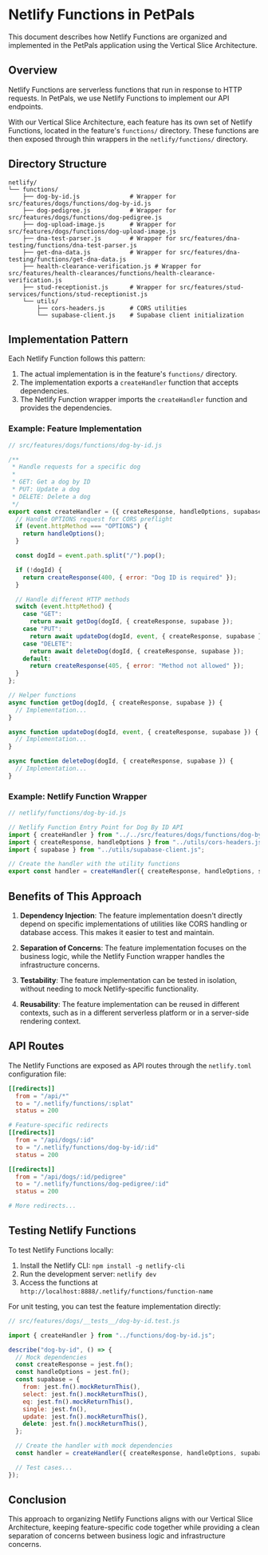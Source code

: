 # Netlify Functions in PetPals

This document describes how Netlify Functions are organized and implemented in the PetPals application using the Vertical Slice Architecture.

## Overview

Netlify Functions are serverless functions that run in response to HTTP requests. In PetPals, we use Netlify Functions to implement our API endpoints.

With our Vertical Slice Architecture, each feature has its own set of Netlify Functions, located in the feature's `functions/` directory. These functions are then exposed through thin wrappers in the `netlify/functions/` directory.

## Directory Structure

```
netlify/
└── functions/
    ├── dog-by-id.js              # Wrapper for src/features/dogs/functions/dog-by-id.js
    ├── dog-pedigree.js           # Wrapper for src/features/dogs/functions/dog-pedigree.js
    ├── dog-upload-image.js       # Wrapper for src/features/dogs/functions/dog-upload-image.js
    ├── dna-test-parser.js        # Wrapper for src/features/dna-testing/functions/dna-test-parser.js
    ├── get-dna-data.js           # Wrapper for src/features/dna-testing/functions/get-dna-data.js
    ├── health-clearance-verification.js # Wrapper for src/features/health-clearances/functions/health-clearance-verification.js
    ├── stud-receptionist.js      # Wrapper for src/features/stud-services/functions/stud-receptionist.js
    └── utils/
        ├── cors-headers.js       # CORS utilities
        └── supabase-client.js    # Supabase client initialization
```

## Implementation Pattern

Each Netlify Function follows this pattern:

1. The actual implementation is in the feature's `functions/` directory.
2. The implementation exports a `createHandler` function that accepts dependencies.
3. The Netlify Function wrapper imports the `createHandler` function and provides the dependencies.

### Example: Feature Implementation

```javascript
// src/features/dogs/functions/dog-by-id.js

/**
 * Handle requests for a specific dog
 * 
 * GET: Get a dog by ID
 * PUT: Update a dog
 * DELETE: Delete a dog
 */
export const createHandler = ({ createResponse, handleOptions, supabase }) => async (event, context) => {
  // Handle OPTIONS request for CORS preflight
  if (event.httpMethod === "OPTIONS") {
    return handleOptions();
  }

  const dogId = event.path.split("/").pop();

  if (!dogId) {
    return createResponse(400, { error: "Dog ID is required" });
  }

  // Handle different HTTP methods
  switch (event.httpMethod) {
    case "GET":
      return await getDog(dogId, { createResponse, supabase });
    case "PUT":
      return await updateDog(dogId, event, { createResponse, supabase });
    case "DELETE":
      return await deleteDog(dogId, { createResponse, supabase });
    default:
      return createResponse(405, { error: "Method not allowed" });
  }
};

// Helper functions
async function getDog(dogId, { createResponse, supabase }) {
  // Implementation...
}

async function updateDog(dogId, event, { createResponse, supabase }) {
  // Implementation...
}

async function deleteDog(dogId, { createResponse, supabase }) {
  // Implementation...
}
```

### Example: Netlify Function Wrapper

```javascript
// netlify/functions/dog-by-id.js

// Netlify Function Entry Point for Dog By ID API
import { createHandler } from "../../src/features/dogs/functions/dog-by-id.js";
import { createResponse, handleOptions } from "../utils/cors-headers.js";
import { supabase } from "../utils/supabase-client.js";

// Create the handler with the utility functions
export const handler = createHandler({ createResponse, handleOptions, supabase });
```

## Benefits of This Approach

1. **Dependency Injection**: The feature implementation doesn't directly depend on specific implementations of utilities like CORS handling or database access. This makes it easier to test and maintain.

2. **Separation of Concerns**: The feature implementation focuses on the business logic, while the Netlify Function wrapper handles the infrastructure concerns.

3. **Testability**: The feature implementation can be tested in isolation, without needing to mock Netlify-specific functionality.

4. **Reusability**: The feature implementation can be reused in different contexts, such as in a different serverless platform or in a server-side rendering context.

## API Routes

The Netlify Functions are exposed as API routes through the `netlify.toml` configuration file:

```toml
[[redirects]]
  from = "/api/*"
  to = "/.netlify/functions/:splat"
  status = 200

# Feature-specific redirects
[[redirects]]
  from = "/api/dogs/:id"
  to = "/.netlify/functions/dog-by-id/:id"
  status = 200

[[redirects]]
  from = "/api/dogs/:id/pedigree"
  to = "/.netlify/functions/dog-pedigree/:id"
  status = 200

# More redirects...
```

## Testing Netlify Functions

To test Netlify Functions locally:

1. Install the Netlify CLI: `npm install -g netlify-cli`
2. Run the development server: `netlify dev`
3. Access the functions at `http://localhost:8888/.netlify/functions/function-name`

For unit testing, you can test the feature implementation directly:

```javascript
// src/features/dogs/__tests__/dog-by-id.test.js

import { createHandler } from "../functions/dog-by-id.js";

describe("dog-by-id", () => {
  // Mock dependencies
  const createResponse = jest.fn();
  const handleOptions = jest.fn();
  const supabase = {
    from: jest.fn().mockReturnThis(),
    select: jest.fn().mockReturnThis(),
    eq: jest.fn().mockReturnThis(),
    single: jest.fn(),
    update: jest.fn().mockReturnThis(),
    delete: jest.fn().mockReturnThis(),
  };

  // Create the handler with mock dependencies
  const handler = createHandler({ createResponse, handleOptions, supabase });

  // Test cases...
});
```

## Conclusion

This approach to organizing Netlify Functions aligns with our Vertical Slice Architecture, keeping feature-specific code together while providing a clean separation of concerns between business logic and infrastructure concerns.
